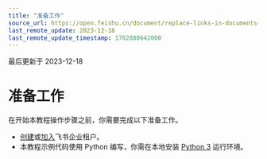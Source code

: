 ```yaml
---
title: "准备工作"
source_url: https://open.feishu.cn/document/replace-links-in-documents-after-data-migration/prep-work
last_remote_update: 2023-12-18
last_remote_update_timestamp: 1702880642000
---
```

最后更新于 2023-12-18

# 准备工作

在开始本教程操作步骤之前，你需要完成以下准备工作。
* [创建](https://www.feishu.cn/hc/zh-CN/articles/360043741453)或[加入](https://www.feishu.cn/hc/zh-CN/articles/360043496893)飞书企业租户。
* 本教程示例代码使用 Python 编写，你需在本地安装 [Python 3](https://www.python.org/) 运行环境。
